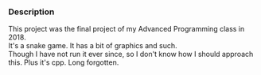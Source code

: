 ### Description
This project was the final project of my Advanced Programming class in 2018.  
It's a snake game. It has a bit of graphics and such.  
Though I have not run it ever since, so I don't know how I should approach this. Plus it's cpp. Long forgotten.
